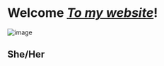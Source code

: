 # Welcome [*To my website*](https://LaylaMeower.github.io)!
![image](https://user-images.githubusercontent.com/127752744/230928026-f9f3d0b9-ffd1-4a64-8a7a-4c7dc43e2ced.png)

## She/Her
